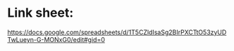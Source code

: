 # Link sheet:

https://docs.google.com/spreadsheets/d/1T5CZldIsaSg2BIrPXCTtO53zyUDTwLueyn-G-MONxG0/edit#gid=0

